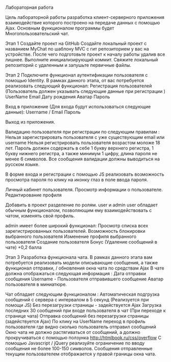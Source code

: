 Лабораторная работа

Цель лабораторной работы разработка клиент-серверного приложения взаимодействие которого построено на передаче данных с помощью Ajax.
Основным функционалом программы будет Многопользовательский чат.



Этап 1
Создайте проект на GitHub
Создайте локальный проект с названием MyChat по шаблону MVC с гит репозиторием у вас на устройстве. После чего подготовьте проект к началу работы удалив все лишнее. Выполните инициализирующий коммит. Свяжите локальный репозиторий с удаленным и запушьте первичные файлы.


Этап 2
Подключите функционал аутентификации пользователя с помощью Identity. В рамках данного этапа, от вас потребуется реализовать следующий функционал: 
Регистрация пользователей (Пользователь должен указывать следующие данные при регистрации )
  UserName
  Email
  Дату рождения
  Аватар
  Пароль

Вход в приложение (Для входа будут использоваться следующие данные):
  Username / Email
  Пароль

Выход из приложения.

Валидацию пользователя при регистрации по следующим правилам :
  Нельзя зарегистрировать пользователя с уже существующим email или username
  Нельзя регистрировать пользователя возрастом моложе 18 лет.
  Пароль должен содержать в себе 1 букву верхнего регистра, 1 букву нижнего регистра, а также минимум 1 цифру, длина пароля не менее 6 символов.
  Все сообщения валидации должны выводиться на русском языке.

В форме входа и регистрации с помощью JS реализовать возможность просмотра пароля по клику на иконку глаз в поле ввода пароля.

Личный кабинет пользователя.
  Просмотр информации о пользователе.
  Редактирование профиля

Добавить в проект разделение по ролям. user и admin
  user обладает обычным функционалом, позволяющим ему взаимодействовать с чатом, изменять свой профиль.
  
  admin имеет более широкий функционал:
    Просмотр списка всех зарегистрированных пользователей.
    Возможность блокировки выбранного пользователя
    Изменение профиля выбранного пользователя
    Создание пользователя
    Бонус (Удаление сообщений в чате) +0,2 балла



Этап 3
Разработка функционала чата.
В рамках данного этапа вам потребуется реализовать модели описывающие сообщения, а также функционал отправки, / обновления окна чата по средствам Ajax
  В чате должна отображаться следующая информация : 
    Дата отправки сообщения
    Username - Пользователя отправившего сообщение
    Аватар пользователя в миниатюре.

Чат обладает следующим функционалом :
  Автоматическая подгрузка сообщений с сервера с интервалом в 5 секунд (Реализуется при помощи JS) Без перезагрузки страницы - задействуется Ajax
  Загрузка последних 30 сообщений при входе пользователя в чат (При переходе к странице чата)
  Отправка сообщений без перезагрузки страницы (задействуется Ajax)
  По клику на UserName переход в профиль пользователя где видно сколько пользователь отправил сообщений
  Окно чата не должно растягиваться от сообщений, а должно прокручиваться с помощью ползунка http://htmlbook.ru/css/overflow
  С помощью Javascript / jQuery реализуйте ограничение по вводу сообщения не более 100-150 символов.
  Сообщения отправленные текущим пользователем отображается у правой границы окна чата.
